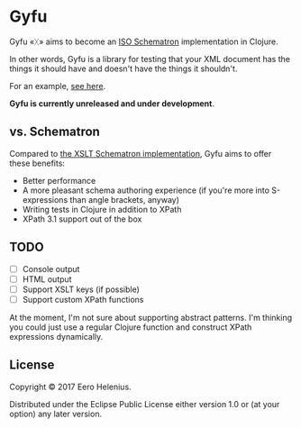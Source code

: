 # Gyfu

Gyfu «ᚷ» aims to become an [ISO Schematron][schematron] implementation in Clojure.

In other words, Gyfu is a library for testing that your XML document has the things it should have and doesn't have the things it shouldn't.
 
For an example, [see here][example].

**Gyfu is currently unreleased and under development**.

## vs. Schematron

Compared to [the XSLT Schematron implementation][skeleton], Gyfu aims to offer these benefits:

- Better performance
- A more pleasant schema authoring experience (if you're more into S-expressions than angle brackets, anyway)
- Writing tests in Clojure in addition to XPath
- XPath 3.1 support out of the box

## TODO

- [ ] Console output
- [ ] HTML output
- [ ] Support XSLT keys (if possible)
- [ ] Support custom XPath functions

At the moment, I'm not sure about supporting abstract patterns. I'm thinking you could just use a regular Clojure function and construct XPath expressions dynamically.

## License

Copyright © 2017 Eero Helenius.

Distributed under the Eclipse Public License either version 1.0 or (at
your option) any later version.

[example]: http://github.com/eerohele/gyfu/blob/master/src/gyfu/examples/pain_mdr.clj
[schematron]: http://schematron.com
[skeleton]: http://schematron.com/front-page/the-schematron-skeleton-implementation

